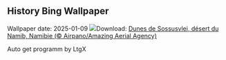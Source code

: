 ## History Bing Wallpaper
Wallpaper date: 2025-01-09
![](https://www.bing.com/th?id=OHR.NamibiaDunes_FR-FR3454752206_UHD.jpg&w=1000)Download: [Dunes de Sossusvlei, désert du Namib, Namibie (© Airpano/Amazing Aerial Agency)](https://www.bing.com/th?id=OHR.NamibiaDunes_FR-FR3454752206_UHD.jpg)

Auto get programm by LtgX
